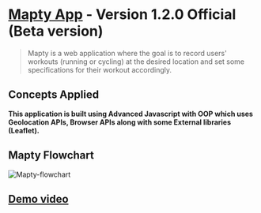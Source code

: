 # [Mapty App](https://mapty-webapplication.netlify.app/) - Version 1.2.0 Official (Beta version)
> Mapty is a web application where the goal is to record users' workouts (running or cycling) at the desired location and set some specifications for their workout accordingly.

## Concepts Applied
**This application is built using Advanced Javascript with OOP which uses Geolocation APIs, Browser APIs along with some External libraries (Leaflet).**

## Mapty Flowchart
![Mapty-flowchart](https://github.com/Ayman-Sedik/Mapty-App/assets/87248906/4d9605ff-c108-43c3-a19f-dca77933199c)

## [Demo video](https://drive.google.com/file/d/1DyyJsdQGtwvuQHX_zWawZ862HHjs7Z2q/view?usp=sharing)
